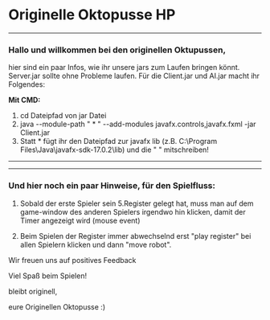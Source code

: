 # Originelle Oktopusse HP
___

### Hallo und willkommen bei den originellen Oktupussen,

hier sind ein paar Infos, wie ihr unsere jars zum Laufen bringen könnt.
Server.jar sollte ohne Probleme laufen. Für die Client.jar und AI.jar macht ihr Folgendes:


**Mit CMD:**
1. cd Dateipfad von jar Datei
2. java --module-path " * "  --add-modules javafx.controls,javafx.fxml -jar Client.jar
3. Statt * fügt ihr den Dateipfad zur javafx lib (z.B. C:\Program Files\Java\javafx-sdk-17.0.2\lib) und die " " mitschreiben!




___
___


### Und hier noch ein paar Hinweise, für den Spielfluss:

1. Sobald der erste Spieler sein 5.Register gelegt hat, muss man auf dem game-window des anderen Spielers irgendwo hin klicken, damit der Timer angezeigt wird (mouse event)

2. Beim Spielen der Register immer abwechselnd erst "play register" bei allen Spielern klicken und dann "move robot". 


Wir freuen uns auf positives Feedback

Viel Spaß beim Spielen!

bleibt originell, 

eure Originellen Oktopusse :)
